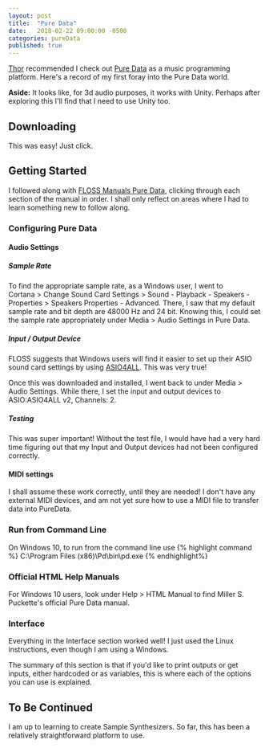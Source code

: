 ```yaml
---
layout: post
title:  "Pure Data"
date:   2018-02-22 09:00:00 -0500
categories: pureData
published: true
---
```

[Thor](http://www.tide-pool.ca) recommended I check out [Pure Data](https://puredata.info) as a music programming platform. Here's a record of my first foray into the Pure Data world.

**Aside:** It looks like, for 3d audio purposes, it works with Unity. Perhaps after exploring this I'll find that I need to use Unity too.

## Downloading
This was easy! Just click.

## Getting Started
I followed along with [FLOSS Manuals Pure Data](http://write.flossmanuals.net/pure-data/configuring/), clicking through each section of the manual in order.
I shall only reflect on areas where I had to learn something new to follow along.

### Configuring Pure Data
#### Audio Settings

##### Sample Rate
To find the appropriate sample rate, as a Windows user, I went to  
Cortana > Change Sound Card Settings > Sound - Playback - Speakers - Properties > Speakers Properties - Advanced. There, I saw that my default sample rate and bit depth are 48000 Hz and 24 bit. Knowing this, I could set the sample rate appropriately under Media > Audio Settings in Pure Data.

##### Input / Output Device
FLOSS suggests that Windows users will find it easier to set up their ASIO sound card settings by using [ASIO4ALL](http://www.asio4all.org). This was very true!

Once this was downloaded and installed,  I went back to under Media > Audio Settings. While there, I set the input and output devices to ASIO:ASIO4ALL v2, Channels: 2.

##### Testing
This was super important! Without the test file, I would have had a very hard time figuring out that my Input and Output devices had not been configured correctly.

#### MIDI settings
I shall assume these work correctly, until they are needed! I don't have any external MIDI devices, and am not yet sure how to use a MIDI file to transfer data into PureData.

### Run from Command Line
On Windows 10, to run from the command line use
{% highlight command %}
C:\Program Files (x86)\Pd\bin\pd.exe
{% endhighlight%}

### Official HTML Help Manuals
For Windows 10 users, look under Help > HTML Manual to find Miller S. Puckette's official Pure Data manual.

### Interface
Everything in the Interface section worked well!
I just used the Linux instructions, even though I am using a Windows.

The summary of this section is that if you'd like  to print outputs or get inputs, either hardcoded or as variables, this is where each of the options you can use is explained.

## To Be Continued
I am up to learning to create Sample Synthesizers. So far, this has been a relatively straightforward platform to use.
